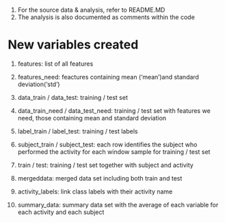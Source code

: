1. For the source data & analysis, refer to README.MD
2. The analysis is also documented as comments within the code

New variables created
=====================
1. features: list of all features

2. features_need: feactures containing mean (‘mean’)and standard deviation(‘std’)

3. data_train / data_test: training / test set

4. data_train_need / data_test_need: training / test set with features we need, those containing mean and standard deviation

5. label_train / label_test: training / test labels

6. subject_train / subject_test: each row identifies the subject who performed the activity for each window sample for training / test set

7. train / test: training / test set together with subject and activity

8. mergeddata: merged data set including both train and test

9. activity_labels: link class labels with their activity name

10. summary_data: summary data set with the average of each variable for each activity and each subject
